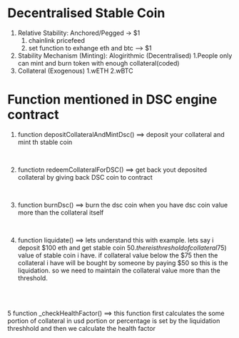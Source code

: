 # Decentralised Stable Coin
1. Relative Stability: Anchored/Pegged -> $1
    1. chainlink pricefeed
    2. set function to exhange eth and btc --> $1
2. Stability Mechanism (Minting): Alogirithmic (Decentralised)
    1.People only can mint and burn token with enough collateral(coded)
3. Collateral (Exogenous)
    1.wETH
    2.wBTC

# Function mentioned in DSC engine contract

1. function depositCollateralAndMintDsc() ==> deposit your collateral and mint th stable coin
<br>

2.  functiotn redeemCollateralForDSC() ==> get back yout deposited collateral by giving back DSC coin to contract
<br>

3. function burnDsc() ==> burn the dsc coin when you have dsc coin value more than the collateral itself
<br>

4. function liquidate() ==> lets understand this with example. lets say i deposit $100 eth and get stable coin $50. there is threshold of collateral %150 ($75) value of stable coin i have. if collateral value below the $75 then the collateral i have will be bought by someone by paying $50 so this is the liquidation. so we need to maintain the collateral value more than the threshold.
<br>
<br>

5 function _checkHealthFactor() ==> this function first calculates the some portion of collateral in usd portion or percentage is set by the liquidation threshhold and then we calculate the health factor




